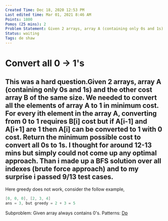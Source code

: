 ```yaml
---
Created Time: Dec 18, 2020 12:53 PM
Last edited time: Mar 01, 2021 8:46 AM
Points: 1800
Pomos (25 mins): 2
Problem Statement: Given 2 arrays, array A (containing only 0s and 1s) and the other cost array B of the same size. We needed to convert all the elements of array A to 1 in minimum cost. For every ith element in the array A, converting from 0 to 1 requires B[i] cost but if A[i-1] and A[i+1] are 1 then A[i] can be converted to 1 with 0 cost. Return the minimum possible cost to convert all 0s to 1s. I thought for around 12-13 mins but simply could not come up any optimal approach. Than i made up a BFS solution over all indexes (brute force approach) and to my surprise i passed 9/13 test cases.
Status: waiting
Tags: de shaw
---
```


# Convert all 0 → 1's

This was a hard question.Given 2 arrays, array A (containing only 0s and 1s) and the other cost array B of the same size. We needed to convert all the elements of array A to 1 in minimum cost. For every ith element in the array A, converting from 0 to 1 requires B[i] cost but if A[i-1] and A[i+1] are 1 then A[i] can be converted to 1 with 0 cost. Return the minimum possible cost to convert all 0s to 1s. I thought for around 12-13 mins but simply could not come up any optimal approach. Than i made up a BFS solution over all indexes (brute force approach) and to my surprise i passed 9/13 test cases.
---
Here greedy does not work, consider the follow example, 
```cpp
[0, 0, 0], [2, 3, 4]
ans = 3, but greedy = 2 + 3 = 5
```
Subproblem: 
Given array always contains 0's.
Patterns: [Dp](Dp.md)
